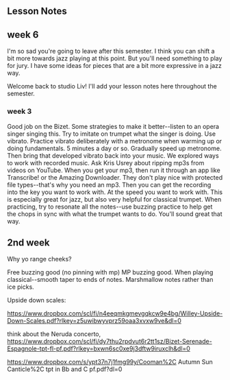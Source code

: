 ## Lesson Notes

## week 6

I'm so sad you're going to leave after this semester. I think you can shift a bit more towards jazz playing at this point. But you'll need something to play for jury. I have some ideas for pieces that are a bit more expressive in a jazz way.



Welcome back to studio Liv! I'll add your lesson notes here throughout the semester.

### week 3

Good job on the Bizet. Some strategies to make it better--listen to an opera singer singing this. Try to imitate on trumpet what the singer is doing. Use vibrato. Practice vibrato deliberately with a metronome when warming up or doing fundamentals. 5 minutes a day or so. Gradually speed up metronome. Then bring that developed vibrato back into your music.
We explored ways to work with recorded music. Ask Kris Usrey about ripping mp3s from videos on YouTube. 
When you get your mp3, then run it through an app like Transcribe! or the Amazing Downloader. They don't play nice with protected file types--that's why you need an mp3. 
Then you can get the recording into the key you want to work with. At the speed you want to work with. This is especially great for jazz, but also very helpful for classical trumpet.
When practicing, try to resonate all the notes--use buzzing practice to help get the chops in sync with what the trumpet wants to do. You'll sound great that way.

## 2nd week
Why yo range cheeks?

Free buzzing good (no pinning with mp)
MP buzzing good. 
When playing classical--smooth taper to ends of notes. Marshmallow notes rather than ice picks. 

Upside down scales:

https://www.dropbox.com/scl/fi/n4eeqmkgmevgqkcw9e4bg/Willey-Upside-Down-Scales.pdf?rlkey=z5uwibwyvprz59oaa3xvxw9ve&dl=0

think about the Neruda concerto, 
https://www.dropbox.com/scl/fi/dy7thu2rpdvut6r2tt1sz/Bizet-Serenade-Espagnole-tpt-fl-pf.pdf?rlkey=bxwn6sc0xe9j3dftw9iruxclh&dl=0 

https://www.dropbox.com/s/ypt37n7j1fmg99y/Cooman%2C Autumn Sun Canticle%2C tpt in Bb and C pf.pdf?dl=0


